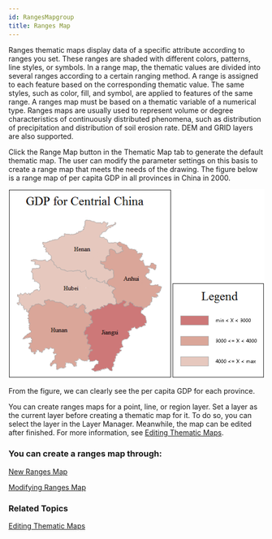 ```yaml
---
id: RangesMapgroup
title: Ranges Map
---
```

Ranges thematic maps display data of a specific attribute according to ranges
you set. These ranges are shaded with different colors, patterns, line styles,
or symbols. In a range map, the thematic values are divided into several
ranges according to a certain ranging method. A range is assigned to each
feature based on the corresponding thematic value. The same styles, such as
color, fill, and symbol, are applied to features of the same range. A ranges
map must be based on a thematic variable of a numerical type. Ranges maps are
usually used to represent volume or degree characteristics of continuously
distributed phenomena, such as distribution of precipitation and distribution
of soil erosion rate. DEM and GRID layers are also supported.

Click the Range Map button in the Thematic Map tab to generate the default
thematic map. The user can modify the parameter settings on this basis to
create a range map that meets the needs of the drawing. The figure below is a
range map of per capita GDP in all provinces in China in 2000.

![](img/RangeTheme.png)  
  
From the figure, we can clearly see the per capita GDP for each province.

You can create ranges maps for a point, line, or region layer. Set a layer as
the current layer before creating a thematic map for it. To do so, you can
select the layer in the Layer Manager. Meanwhile, the map can be edited after
finished. For more information, see [Editing Thematic
Maps](../EditingMap/EditingMap).

### You can create a ranges map through:

[New Ranges Map](RangesMapDefault)

[Modifying Ranges Map](RangesMapGroupDia)

### Related Topics

[Editing Thematic Maps](../EditingMap/EditingMap)
